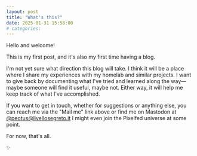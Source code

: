 ```yaml
---
layout: post
title: "What's this?"
date: 2025-01-31 15:58:00
# categories: 
---
```

Hello and welcome!

This is my first post, and it's also my first time having a blog.

I'm not yet sure what direction this blog will take. I think it will be a place where I share my experiences with my homelab and similar projects. I want to give back by documenting what I've tried and learned along the way—maybe someone will find it useful, maybe not.
Either way, it will help me keep track of what I've accomplished.

If you want to get in touch, whether for suggestions or anything else, you can reach me via the "Mail me" link above or find me on Mastodon at [@peotus@livellosegreto.it](https://livellosegreto.it/@peotus)
I might even join the Pixelfed universe at some point.

For now, that's all.

✨
